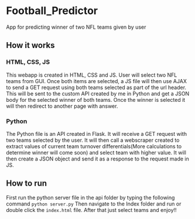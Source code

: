 # Football_Predictor

App for predicting winner of two NFL teams given by user

## How it works

### HTML, CSS, JS

This webapp is created in HTML, CSS and JS. User will select two NFL teams from GUI. Once both items are selected, a JS file will then use AJAX to send a GET request using both teams selected as part of the url header. This will be sent to the custom API created by me in Python and get a JSON body for the selected winner of both teams. Once the winner is selected it will then redirect to another page with answer.

### Python

The Python file is an API created in Flask. It will receive a GET request with two teams selected by the user. It will then call a webscraper created to extract values of current team turnover differentials(More calculations to determine winner will come soon) and select team with higher value. It will then create a JSON object and send it as a response to the request made in JS.

## How to run

First run the python server file in the api folder by typing the following command
`python server.py`
Then navigate to the Index folder and run or double click the `index.html` file. After that just select teams and enjoy!!
